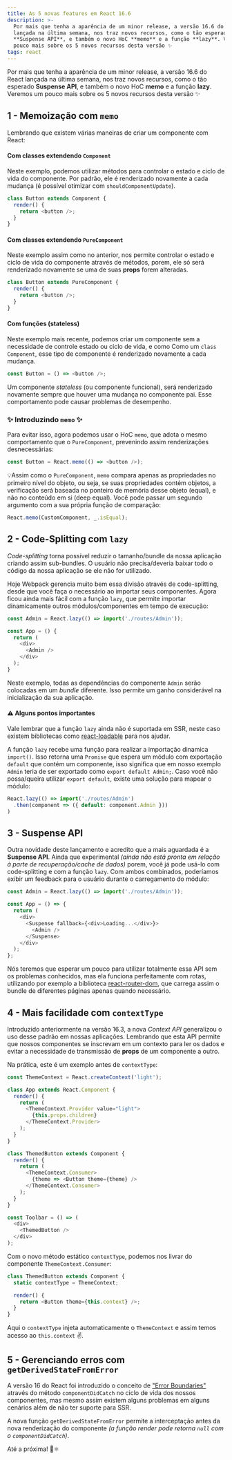 ```yaml
---
title: As 5 novas features em React 16.6
description: >-
  Por mais que tenha a aparência de um minor release, a versão 16.6 do React
  lançada na última semana, nos traz novos recursos, como o tão esperado
  **Suspense API**, e também o novo HoC **memo** e a função **lazy**. Veremos um
  pouco mais sobre os 5 novos recursos desta versão ✨
tags: react
---
```

Por mais que tenha a aparência de um minor release, a versão 16.6 do React lançada na última semana, nos traz novos recursos, como o tão esperado **Suspense API**, e também o novo HoC **memo** e a função **lazy**. Veremos um pouco mais sobre os 5 novos recursos desta versão ✨

## 1 - Memoização com `memo`

Lembrando que existem várias maneiras de criar um componente com React:

#### Com classes extendendo `Component`

Neste exemplo, podemos utilizar métodos para controlar o estado e ciclo de vida do componente. Por padrão, ele é renderizado novamente a cada mudança (é possível otimizar com `shouldComponentUpdate`).

```js
class Button extends Component {
  render() {
    return <button />;
  }
}
```

#### Com classes extendendo `PureComponent`

Neste exemplo assim como no anterior, nos permite controlar o estado e ciclo de vida do componente através de métodos, porem, ele só será renderizado novamente se uma de suas **props** forem alteradas.

```js
class Button extends PureComponent {
  render() {
    return <button />;
  }
}
```

#### Com funções (stateless)

Neste exemplo mais recente, podemos criar um componente sem a necessidade de controle estado ou ciclo de vida, e como Como um `class Component`, esse tipo de componente é renderizado novamente a cada mudança.

```js
const Button = () => <button />;
```

Um componente *stateless* (ou componente funcional), será renderizado novamente sempre que houver uma mudança no componente pai. Esse comportamento pode causar problemas de desempenho.

### ✨ Introduzindo `memo` ✨

Para evitar isso, agora podemos usar o HoC `memo`, que adota o mesmo comportamento que o `PureComponent`, prevenindo assim renderizações desnecessárias:

```js
const Button = React.memo(() => <button />);
```

💡Assim como o `PureComponent`, `memo` compara apenas as propriedades no primeiro nível do objeto, ou seja, se suas propriedades contém objetos, a verificação será baseada no ponteiro de memória desse objeto (equal), e não no conteúdo em si (deep equal). Você pode passar um segundo argumento com a sua própria função de comparação:

```js
React.memo(CustomComponent, _.isEqual);
```

## 2 - Code-Splitting com `lazy`

*Code-splitting* torna possível reduzir o tamanho/bundle da nossa aplicação criando assim sub-bundles. O usuário não precisa/deveria baixar todo o código da nossa aplicação se ele não for utilizado.

Hoje Webpack gerencia muito bem essa divisão através de code-splitting, desde que você faça o necessário ao importar seus componentes. Agora ficou ainda mais fácil com a função `lazy`, que permite importar dinamicamente outros módulos/componentes em tempo de execução:

```js
const Admin = React.lazy(() => import('./routes/Admin'));

const App = () {
  return (
    <div>
      <Admin />
    </div>
  );
}
```

Neste exemplo, todas as dependências do componente `Admin` serão colocadas em um *bundle* diferente. Isso permite um ganho considerável na inicialização da sua aplicação. 

#### ⚠️ Alguns pontos importantes

Vale lembrar que a função `lazy` ainda não é suportada em SSR, neste caso existem bibliotecas como [react-loadable](https://github.com/jamiebuilds/react-loadable) para nos ajudar.

A função `lazy` recebe uma função para realizar a importação dinamica `import()`. Isso retorna uma `Promise` que espera um módulo com exportação `default` que contém um componente, isso significa que em nosso exemplo `Admin` teria de ser exportado como `export default Admin;`. Caso você não possa/queira utilizar `export default`, existe uma solução para mapear o módulo:

```js
React.lazy(() => import('./routes/Admin')
  .then(component => ({ default: component.Admin }))
)
```

## 3 - Suspense API

Outra novidade deste lançamento e acredito que a mais aguardada é a **Suspense API**. Ainda que experimental *(ainda não está pronta em relação à parte de recuperação/cache de dados)* porem, você já pode usá-lo com code-splitting e com a função `lazy`. Com ambos combinados, poderíamos exibir um feedback para o usuário durante o carregamento do módulo:

```js
const Admin = React.lazy(() => import('./routes/Admin'));

const App = () => {
  return (
    <div>
      <Suspense fallback={<div>Loading...</div>}>
        <Admin />
      </Suspense>
    </div>
  );
};
```

Nós teremos que esperar um pouco para utilizar totalmente essa API sem os problemas conhecidos, mas ela funciona perfeitamente com rotas, utilizando por exemplo a biblioteca [react-router-dom](https://reactjs.org/docs/code-splitting.html#route-based-code-splitting), que carrega assim o bundle de diferentes páginas apenas quando necessário.

## 4 - Mais facilidade com `contextType`

Introduzido anteriormente na versão 16.3, a nova *Context API* generalizou o uso desse padrão em nossas aplicações. Lembrando que esta API permite que nossos componentes se inscrevam em um contexto para ler os dados e evitar a necessidade de transmissão de **props** de um componente a outro.

Na prática, este é um exemplo antes de `contextType`:

```js
const ThemeContext = React.createContext('light');

class App extends React.Component {
  render() {
    return (
      <ThemeContext.Provider value="light">
        {this.props.children}
      </ThemeContext.Provider>
    );
  }
}

class ThemedButton extends Component {
  render() {
    return (
      <ThemeContext.Consumer>
        {theme => <Button theme={theme} />
      </ThemeContext.Consumer>
    );
  }
}

const Toolbar = () => (
  <div>
    <ThemedButton />
  </div>
);
```

Com o novo método estático `contextType`, podemos nos livrar do componente `ThemeContext.Consumer`:

```js
class ThemedButton extends Component {
  static contextType = ThemeContext;

  render() {
    return <Button theme={this.context} />;
  }
}
```

Aqui o `contextType` injeta automaticamente o `ThemeContext` e assim temos acesso ao `this.context` ✌️.

## 5 - Gerenciando erros com `getDerivedStateFromError`

A versão 16 do React foi introduzido o conceito de ["Error Boundaries"](https://reactjs.org/blog/2017/07/26/error-handling-in-react-16.html#introducing-error-boundaries) através do método `componentDidCatch` no ciclo de vida dos nossos componentes, mas mesmo assim existem alguns problemas em alguns cenários além de não ter suporte para SSR.

A nova função `getDerivedStateFromError` permite a interceptação antes da nova renderização do componente *(a função render pode retorna `null` com o `componentDidCatch`)*.

Até a próxima! 💪⚛️
